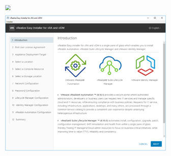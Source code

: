 

![](https://github.com/larols/vmware-aria/blob/main/aria-automation/images/image-20221114134437580.png)

![image-20221114141744010](/aria-automation/images/image-20221114141744010.png)